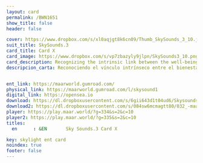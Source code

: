 ```yaml
---
layout: card
permalink: /BWN1651
show_title: false
header: false

cover: https://www.dropbox.com/s/xl0aqjgt8k6cn09/Thumb_SkySounds_3_10.jpg?raw=1
suit_title: SkySounds.3
card_title: Card X
card_image: https://www.dropbox.com/s/vp7zbazyly9jlpn/SkySounds3_10.png?raw=1
card_description: Recognizing the intrinsic link between the well-being of aquatic species and ecosystems and the economy, the inhabitants of this world have developed a dedicated currency that sustains the delicate balance of life in the planet's waterways. The tax paid on every transaction goes directly to the world's regeneration, nourishing and sustaining the delicate balance of life in the oceans, rivers, and inhabitants. It is a unique system, one that recognizes the inherent value of nature and the importance of preserving it for future generations. It is a currency that speaks to the soul of the planet and the spirit of its people.
descripcion_carta: Reconociendo el vínculo intrínseco entre el bienestar de las especies acuáticas, los ecosistemas y la economía, los habitantes de este mundo han desarrollado una moneda dedicada a mantener el delicado equilibrio de vida en los cuerpos de agua del planeta. El impuesto pagado en cada transacción va directamente a la regeneración del mundo, nutriendo y sosteniendo el delicado equilibrio de vida en los océanos, ríos y sus habitantes. Es un sistema único, uno que reconoce el valor inherente de la naturaleza y la importancia de preservarla para las generaciones futuras. Es una moneda que habla al alma del planeta y al espíritu de su gente.


ent_link: https://maarworld.gumroad.com/
physical_link: https://maarworld.gumroad.com/l/skysound1
digital_link: https://opensea.io
download: https://dl.dropboxusercontent.com/s/6gii643d1t04ud6/Skysounds-3-X.wav?raw=1
download2: https://dl.dropboxusercontent.com/s/084sw6mcmagtt80/032_-maar-sky-sounds.3-card_X.wav?raw=1
player: https://play.maar.world/?g=334&s=2&c=10
player2: https://play.maar.world/?g=335&s=2&c=10
titles:
  en      : &EN       Sky Sounds.3 Card X

key: skylight ent card 
noindex: true
footer: false
---
```

